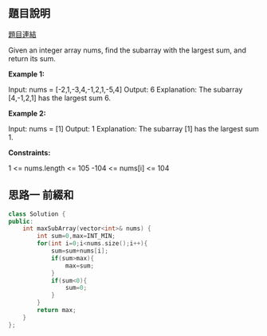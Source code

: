 ## 題目說明
[題目連結](https://leetcode.com/problems/maximum-subarray/?envType=study-plan&id=data-structure-i)

Given an integer array nums, find the subarray with the largest sum, and return its sum.

**Example 1:**

Input: nums = [-2,1,-3,4,-1,2,1,-5,4]
Output: 6
Explanation: The subarray [4,-1,2,1] has the largest sum 6.

**Example 2:**

Input: nums = [1]
Output: 1
Explanation: The subarray [1] has the largest sum 1.

**Constraints:**

1 <= nums.length <= 105
-104 <= nums[i] <= 104


## 思路一 前綴和
```CPP
class Solution {
public:
    int maxSubArray(vector<int>& nums) {
        int sum=0,max=INT_MIN;
        for(int i=0;i<nums.size();i++){
            sum=sum+nums[i];
            if(sum>max){
                max=sum;
            }
            if(sum<0){
                sum=0;
            }
        }
        return max;
    }
};
```
